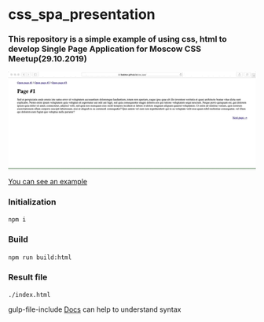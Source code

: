 # css_spa_presentation

### This repository is a simple example of using css, html to develop Single Page Application for Moscow CSS Meetup(29.10.2019)
![Application screenshot](https://raw.githubusercontent.com/ibabkov/css_spa/master/example.gif) 

[You can see an example](https://ibabkov.github.io/css_spa_presentation/)

### Initialization

```npm i```

### Build

```npm run build:html```

### Result file

```./index.html```

gulp-file-include [Docs](https://github.com/haoxins/gulp-file-include/blob/master/Readme.md) can help to understand syntax

